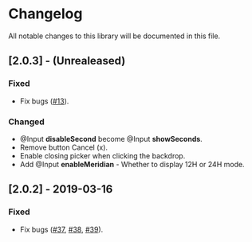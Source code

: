 # Changelog
All notable changes to this library will be documented in this file.

## [2.0.3] - (Unrealeased)
### Fixed
- Fix bugs ([#13](https://github.com/h2qutc/ngx-mat-datetime-picker/issues/13)).

### Changed
- @Input **disableSecond** become @Input **showSeconds**.
- Remove button Cancel (x).
- Enable closing picker when clicking the backdrop.
- Add @Input **enableMeridian** - Whether to display 12H or 24H mode.

## [2.0.2] - 2019-03-16
### Fixed
- Fix bugs ([#37](https://github.com/h2qutc/ngx-mat-datetime-picker/issues/37), [#38](https://github.com/h2qutc/ngx-mat-datetime-picker/issues/38), [#39](https://github.com/h2qutc/ngx-mat-datetime-picker/issues/39)).